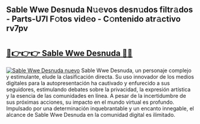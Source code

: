 ## Sable Wwe Desnuda N𝚞𝚎vos desn𝚞dos filtr𝚊dos - Parts-U7l F𝚘tos vid𝚎o - C𝚘ntenido atr𝚊ctivo rv7pv

# <h2><a href="http://mb6ujb.tromn.icu/?c=Sable+Wwe+Desnuda">🔗👉👉👉 Sable Wwe Desnuda 🔗🔗</a></h2>

[![Sable Wwe Desnuda nuevo](https://i.imgur.com/pEAQMta.gif)](http://mb6ujb.tromn.icu/?c=Sable+Wwe+Desnuda)
Sable Wwe Desnuda, un personaje complejo y estimulante, elude la clasificación directa. Su uso innovador de los medios digitales para la autopresentación ha cautivado y enfurecido a sus seguidores, estimulando debates sobre la privacidad, la expresión artística y la esencia de las comunidades en línea. A pesar de la incertidumbre de sus próximas acciones, su impacto en el mundo virtual es profundo. Impulsado por una determinación inquebrantable y un encanto innegable, el alcance de Sable Wwe Desnuda en la comunidad digital es ilimitado.
